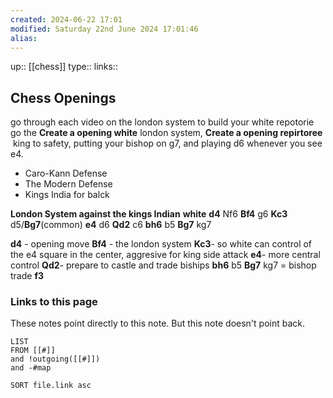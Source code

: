 ```yaml
---
created: 2024-06-22 17:01 
modified: Saturday 22nd June 2024 17:01:46
alias: 
---
```

up::   [[chess]]
type::
links::
## Chess Openings
go through each video on the london system to build your white repotorie
go the 
**Create a opening white**
london system,
**Create a opening repirtoree**  king to safety, putting your bishop on g7, and playing d6 whenever you see e4.
- Caro-Kann Defense
- The Modern Defense
- Kings India for balck

**London System against the kings Indian**
**white**
**d4** Nf6 **Bf4** g6 **Kc3** d5/**Bg7**(common) **e4**  d6 **Qd2** c6 **bh6** b5 **Bg7** kg7

**d4** - opening move
**Bf4** - the london system
**Kc3**- so white can control of the e4 square in the center, aggresive for king side attack
**e4**- more central control
**Qd2**- prepare to castle and trade biships
**bh6** b5 **Bg7** kg7 = bishop trade
 **f3**
### Links to this page
These notes point directly to this note. But this note doesn't point back.
```dataview
LIST
FROM [[#]]
and !outgoing([[#]])
and -#map

SORT file.link asc
```



